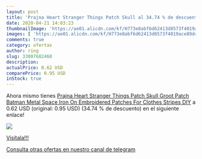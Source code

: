 ```yaml
---
layout: post
title: 'Prajna Heart Stranger Things Patch Skull al 34.74 % de descuento'
date: 2020-04-21 14:03:23
thumbnailImage: 'https://ae01.alicdn.com/kf/H773e8abf6d62413d8573f4019ace89d4C/Prajna-Heart-Stranger-Things-Patch-Skull-Groot-Patch-Batman-Metal-Space-Iron-On-Embroidered-Patches-For.jpg_350x350._SL200_.jpg'
images: [ 'https://ae01.alicdn.com/kf/H773e8abf6d62413d8573f4019ace89d4C/Prajna-Heart-Stranger-Things-Patch-Skull-Groot-Patch-Batman-Metal-Space-Iron-On-Embroidered-Patches-For.jpg_350x350._SL200_.jpg' ]
comments: true
category: ofertas
author: ring
slug: 33007682460
description:
actualPrice: 0.62 USD
comparePrice: 0.95 USD
inStock: true
---
```


Ahora mismo tienes [Prajna Heart Stranger Things Patch Skull Groot Patch Batman Metal Space Iron On Embroidered Patches For Clothes Stripes DIY](https://www.amazon.com/dp/33007682460/?tag=redken08-20) a 0.62 USD (original: 0.95 USD) (34.74 %  de descuento) en el siguiente enlace!

[![](https://ae01.alicdn.com/kf/H773e8abf6d62413d8573f4019ace89d4C/Prajna-Heart-Stranger-Things-Patch-Skull-Groot-Patch-Batman-Metal-Space-Iron-On-Embroidered-Patches-For.jpg_350x350._SL200_.jpg)](https://www.amazon.com/dp/33007682460/?tag=redken08-20)

[Visítala!!!](https://www.amazon.com/dp/33007682460/?tag=redken08-20)

[Consulta otras ofertas en nuestro canal de telegram](https://t.me/s/ofertas25)
